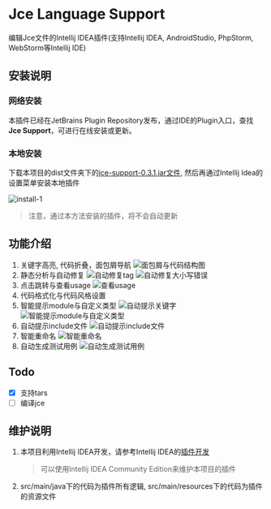 # Jce Language Support

编辑Jce文件的Intellij IDEA插件(支持Intellij IDEA, AndroidStudio, PhpStorm, WebStorm等Intellij IDE)

## 安装说明

### 网络安装

本插件已经在JetBrains Plugin Repository发布，通过IDE的Plugin入口，查找**Jce Support**，可进行在线安装或更新。

### 本地安装

下载本项目的dist文件夹下的[jce-support-0.3.1.jar文件](dist/jce-support-0.3.1.jar), 然后再通过Intellij Idea的设置菜单安装本地插件

![install-1](imgs/install-1.png)

> 注意，通过本方法安装的插件，将不会自动更新

## 功能介绍

1. 关键字高亮, 代码折叠，面包屑导航
    ![面包屑与代码结构图](imgs/structure-breadcrumb.png)
2. 静态分析与自动修复
    ![自动修复tag](imgs/自动修复tag顺序.gif)
    ![自动修复大小写错误](imgs/自动修复大小写错误与分号.gif)
3. 点击跳转与查看usage
    ![查看usage](imgs/show-usage.gif)
4. 代码格式化与代码风格设置
5. 智能提示module与自定义类型
    ![自动提示关键字](imgs/自动提示关键字与类型.gif)
    ![智能提示module与自定义类型](imgs/智能提示module与类型并自动跳转.gif)
6. 自动提示include文件
    ![自动提示include文件](imgs/自动提示include文件.gif)
7. 智能重命名
    ![智能重命名](imgs/代码重构.gif)
8. 自动生成测试用例
    ![自动生成测试用例](imgs/自动生成测试用例.gif)

## Todo

- [x] 支持tars
- [ ] 编译jce

## 维护说明

1. 本项目利用Intellij IDEA开发，请参考Intellij IDEA的[插件开发](http://www.jetbrains.org/intellij/sdk/docs/basics/getting_started.html)
   > 可以使用Intellij IDEA Community Edition来维护本项目的插件
2. src/main/java下的代码为插件所有逻辑, src/main/resources下的代码为插件的资源文件
